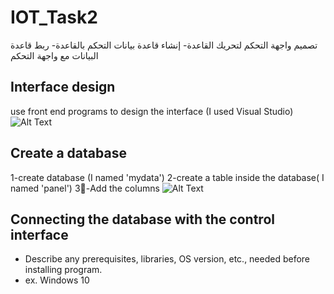 # IOT_Task2
تصميم واجهة التحكم لتحريك القاعدة- إنشاء قاعدة بيانات التحكم بالقاعدة- ربط قاعدة البيانات مع واجهة التحكم

## Interface design 

use front end programs to design the interface (I used Visual Studio)
![Alt Text](url)

## Create a database
1-create database (I named 'mydata')
2-create a table inside the database( I named 'panel')
3-ِAdd the columns 
![Alt Text](url)

## Connecting the database with the control interface

* Describe any prerequisites, libraries, OS version, etc., needed before installing program.
* ex. Windows 10


